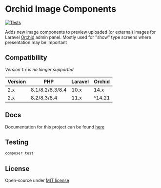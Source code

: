 # Orchid Image Components

[![Tests](https://github.com/czernika/orchid-image-components/actions/workflows/tests.yml/badge.svg)](https://github.com/czernika/orchid-image-components/actions/workflows/tests.yml)

Adds new image components to preview uploaded (or external) images for Laravel [Orchid](https://orchid.software/) admin panel. Mostly used for "show" type screens where presentation may be important

## Compatibility

*Version 1.x is no longer supported*

| Version | PHP              | Laravel | Orchid   |
|---------|------------------|---------|----------|
| 2.x     | 8.1/8.2/8.3/8.4  | 10.x    | 14.x     |
| 2.x     | 8.2/8.3/8.4      | 11.x    | ^14.21   |

## Docs

Documentation for this project can be found [here](https://czernika.github.io/orchid-image-components/)

## Testing

```sh
composer test
```

## License

Open-source under [MIT license](LICENSE)
